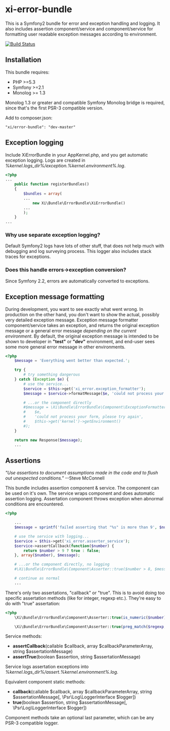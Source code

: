 # xi-error-bundle

This is a Symfony2 bundle for error and exception handling and logging. It also includes assertion component/service and component/service for formatting user readable exception messages according to environment.

[![Build Status](https://travis-ci.org/xi-project/xi-error-bundle.png)](https://travis-ci.org/xi-project/xi-error-bundle)

## Installation

This bundle requires:
* PHP >=5.3
* Symfony >=2.1
* Monolog >= 1.3

Monolog 1.3 or greater and compatible Symfony Monolog bridge is required, since that's the first PSR-3 compatible version.

Add to composer.json:

    "xi/error-bundle": "dev-master"

## Exception logging

Include XiErrorBundle in your AppKernel.php, and you get automatic exception logging. Logs are created in *%kernel.logs_dir%/exception.%kernel.environment%.log*.

```php
<?php
...
    public function registerBundles()
    {
        $bundles = array(
        ...
            new Xi\Bundle\ErrorBundle\XiErrorBundle()
        ...
        );
    }
...
```

### Why use separate exception logging?

Default Symfony2 logs have lots of other stuff, that does not help much with debugging and log surveying process. This logger also includes stack traces for exceptions.

### Does this handle errors->exception conversion?

Since Symfony 2.2, errors are automatically converted to exceptions.

## Exception message formatting

During development, you want to see exactly what went wrong. In production on the other hand, you don't want to show the actual, possibly very detailed exception message. Exception message formatter component/service takes an exception, and returns the original exception message or a general error message *depending on the current environment*. By default, the original exception message is intended to be shown to developer in **"test"** or **"dev"** environment, and end-user sees some more general error message in other environments.

```php
<?php
    $message = 'Everything went better than expected.';

    try {
        # try something dangerous
    } catch (Exception $e) {
        # use the service...
        $service = $this->get('xi_error.exception_formatter');
        $message = $service->formatMessage($e, 'could not process your form, please try again');

        # ...or the component directly
        #$message = \Xi\Bundle\ErrorBundle\Component\ExceptionFormatter::formatMessage(
        #    $e,
        #    'could not process your form, please try again',
        #    $this->get('kernel')->getEnvironment()
        #);
    }

    return new Response($message);
    ...
```

## Assertions

*"Use assertions to document assumptions made in the code and to flush out unexpected conditions."* --Steve McConnell

This bundle includes assertion component & service. The component can be used on it's own. The service wraps component and does automatic assertion logging. Assertation component throws exception when abnormal conditions are encountered.

```php
<?php

    ...
    $message = sprintf('failed asserting that "%s" is more than 9', $number);

    # use the service with logging...
    $service = $this->get('xi_error.asserter_service');
    $service->assertCallback(function($number) {
        return $number > 9 ? true : false;
    }, array($number), $message);

    # ...or the component directly, no logging
    #\Xi\Bundle\ErrorBundle\Component\Asserter::true($number > 8, $message);

    # continue as normal
    ...

```

There's only two assertations, "callback" or "true". This is to avoid doing too specific assertation methods (like for integer, regexp etc.). They're easy to do with "true" assertation:

```php
<?php
    \Xi\Bundle\ErrorBundle\Component\Asserter::true(is_numeric($number), $number . ' was not numeric');

    \Xi\Bundle\ErrorBundle\Component\Asserter::true(preg_match($regexp, $haystack), sprintf('"%s" did not match regexp "%s"', $haystack, $regexp));
```

Service methods:
* **assertCallback**(callable $callback, array $callbackParameterArray, string $assertationMessage)
* **assertTrue**(boolean $assertion, string $assertationMessage)

Service logs assertation exceptions into *%kernel.logs_dir%/assert.%kernel.environment%.log*.

Equivalent component static methods:
* **callback**(callable $callback, array $callbackParameterArray, string $assertationMessage[, \Psr\Log\LoggerInterface $logger])
* **true**(boolean $assertion, string $assertationMessage[, \Psr\Log\LoggerInterface $logger])

Component methods take an optional last parameter, which can be any PSR-3 compatible logger.

